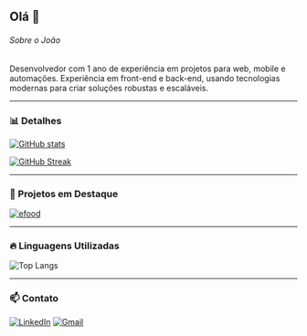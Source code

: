 ## Olá 👋

###### Sobre o João
Desenvolvedor com 1 ano de experiência em projetos para web, mobile e automações. Experiência em front-end e back-end, usando tecnologias modernas para criar soluções robustas e escaláveis.

---

### 📊 Detalhes

[![GitHub stats](https://github-readme-stats.vercel.app/api?username=Jportov&show_icons=true&theme=dark&include_all_commits=true&count_private=true)](https://github.com/Jportov)

[![GitHub Streak](https://github-readme-streak-stats.herokuapp.com?user=Jportov&theme=dark&hide_border=true)](https://git.io/streak-stats)

---

### 🚀 Projetos em Destaque

[![efood](https://github-readme-stats.vercel.app/api/pin/?username=Jportov&repo=efood&theme=dark)](https://github.com/Jportov/efood)

---

### 🔥 Linguagens Utilizadas

![Top Langs](https://github-readme-stats.vercel.app/api/top-langs/?username=Jportov&layout=compact&theme=dark&langs_count=8)

---

### 📫 Contato

[![LinkedIn](https://img.shields.io/badge/LinkedIn-0077B5?style=for-the-badge&logo=linkedin&logoColor=white)](https://www.linkedin.com/in/vportodev/)
[![Gmail](https://img.shields.io/badge/Gmail-D14836?style=for-the-badge&logo=gmail&logoColor=white)](mailto:joaovportog@gmail.com)
